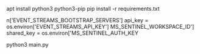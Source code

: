 apt install python3 python3-pip
pip install -r requirements.txt

n['EVENT_STREAMS_BOOTSTRAP_SERVERS']
api_key = os.environ['EVENT_STREAMS_API_KEY']
MS_SENTINEL_WORKSPACE_ID']
shared_key = os.environ['MS_SENTINEL_AUTH_KEY



python3 main.py

